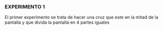 ### EXPERIMENTO 1

El primer experimento se trata de hacer una cruz que este en la mitad de la pantalla y que divida la pantalla en 4 partes iguales
